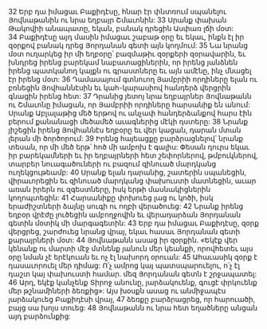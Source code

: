 32 Երբ դա իմացաւ Բաքիդէսը, հնար էր փնտռում սպանելու Յովնաթանին ու նրա եղբայր Շմաւոնին: 33 Սրանք փախան Թակովիի անապատը, եկան, բանակ դրեցին Ասփառ լճի մօտ: 34 Բաքիդէսը այդ մասին իմացաւ շաբաթ օրը եւ եկաւ, ինքն էլ իր զօրքով բանակ դրեց Յորդանան գետի այն կողմում: 35 Նա նրանց մօտ ուղարկեց իր մի եղբօրը՝ բազմաթիւ զօրքերի զօրավարին, եւ խնդրեց իրենց բարեկամ նաբատացիներին, որ իրենց յանձնեն իրենց պատկանող կայքն ու գրաստները եւ այն ամէնը, ինչ մնացել էր իրենց մօտ: 36 Դամասայում գտնուող Յամբրիի որդիները ելան ու բռնեցին Յովհաննէսին եւ կահ-կարասիով հանդերձ վերցրին գնացին իրենց հետ: 37 Դրանից յետոյ նրա եղբայրներ Յովնաթանն ու Շմաւոնը իմացան, որ Յամբրիի որդիները հարսանիք են անում: Սրանք Աբլալաթից մեծ երթով ու անչափ հանդերձանքով հարս էին բերում քանանացի մեծամեծ աւագներից մէկի դստերը: 38 Նրանք յիշեցին իրենց Յովհաննէս եղբօրը եւ վեր կացան, դարան մտան լերան մի ծործորում: 39 Իրենց հայեացքը բարձրացնելով՝ նրանք տեսան, որ մի մեծ երթ՝ հոծ մի ամբոխ է գալիս: Փեսան դուրս եկաւ իր բարեկամների եւ իր եղբայրների հետ շեփորներով, թմբուկներով, տարբեր նուագածուների ու բազում զինուած մարդկանց ուղեկցութեամբ: 40 Սրանք ելան դարանից, շատերին սպանեցին, վիրաւորեցին եւ զինուած մարդկանց փախուստի մատնեցին, աւար առան իրերն ու զգեստները, իսկ երթի մասնակիցներին կողոպտեցին: 41 Հարսանիքը փոխուեց լաց ու կոծի, իսկ երաժիշտների ձայնը սուգի ու ողբի վերածուեց: 42 Նրանք իրենց եղբօր վրէժը լուծեցին ամբողջովին եւ վերադարձան Յորդանան գետին մօտիկ մի մարգագետին:
43 Երբ դա իմացաւ Բաքիդէսը, զօրք վերցրեց, շարժուեց նրանց վրայ, եկաւ հասաւ Յորդանան գետի քարայրների մօտ: 44 Յովնաթանն ասաց իր զօրքին. «Եկէք վեր կենանք ու մարտի մէջ մտնենք յանուն մեր կեանքի, որովհետեւ այս օրը նման չէ երէկուան եւ ոչ էլ նախորդ օրուան: 45 Ահաւասիկ զօրք է դասաւորուել մեր դիմաց: Ո՛չ ամրոց կայ պատսպարուելու, ո՛չ էլ դաշտ կայ փախուստի համար. մեզ Յորդանան գետն է շրջապատել: 46 Արդ, եկէք կանչենք Տիրոջ անունը, յարձակուենք, գուցէ փրկուենք մեր թշնամիների ձեռքից»: Այս խօսքն ասաց ու անմիջապէս յարձակուեց Բաքիդէսի վրայ, 47 ձեռքը բարձրացրեց, որ հարուածի, բայց սա խոյս տուեց: 48 Յովնաթանն ու նրա հետ եղածները անցան այդ բարձունքից:
